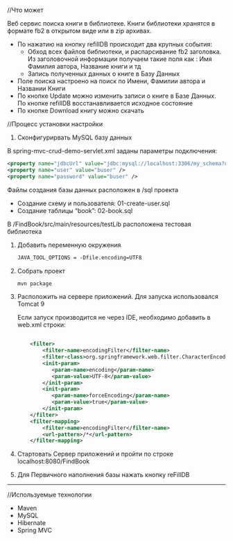 //Что может

Веб сервис поиска книги в библиотеке. Книги библиотеки хранятся в формате fb2 в открытом виде или в zip архивах. 

- По нажатию на кнопку refillDB происходит два крупных события:
    - Обход всех файлов библиотеки, и распарсивание fb2 заголовка. Из заголовочной информации получаем такие поля как : Имя Фамилия автора, Название книги и тд
    - Запись полученных данных о книге в Базу Данных
- Поле поиска настроено на поиск по Имени, Фамилии автора и Названии Книги
- По кнопке Update можно изменить записи о книге в Базе Данных. По кнопке refillDB восстанавливается исходное состояние
- По кнопке Download книгу можно скачать

//Процесс установки настройки

1. Сконфигурирвать MySQL базу данных

В spring-mvc-crud-demo-servlet.xml заданы параметры подключения:

```xml
<property name="jdbcUrl" value="jdbc:mysql://localhost:3306/my_schema?useSSL=false&serverTimezone=UTC" />
<property name="user" value="buser" />
<property name="password" value="buser" />
```

Файлы создания базы данных расположен в /sql проекта

- Создание схему и пользователя: 01-create-user.sql
- Создание таблицы “book”: 02-book.sql

В /FindBook/src/main/resources/testLib расположена тестовая библиотека

1. Добавить переменную окружения
    
    ```xml
    JAVA_TOOL_OPTIONS = -Dfile.encoding=UTF8
    ```
    
2. Собрать проект
    
    ```xml
    mvn package
    ```
    
3. Расположить на сервере приложений. Для запуска использовался Tomcat 9
    
    Если запуск производится не через IDE, необходимо добавить в web.xml строки:
    
    ```xml
     
    	<filter>  
    	    <filter-name>encodingFilter</filter-name>  
    	    <filter-class>org.springframework.web.filter.CharacterEncodingFilter</filter-class>  
    	    <init-param>  
    	       <param-name>encoding</param-name>  
    	       <param-value>UTF-8</param-value>  
    	    </init-param>  
    	    <init-param>  
    	       <param-name>forceEncoding</param-name>  
    	       <param-value>true</param-value>  
    	    </init-param>  
    	</filter>  
    	<filter-mapping>  
    	    <filter-name>encodingFilter</filter-name>  
    	    <url-pattern>/*</url-pattern>  
    	</filter-mapping>
    ```
    
4. Стартовать Сервер приложений и пройти по строке localhost:8080/FindBook
5. Для Первичного нaполнения базы нажать кнопку reFillDB

---

//Используемые технологии

- Maven
- MySQL
- Hibernate
- Spring MVC
